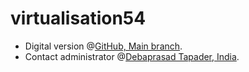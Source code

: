 # virtualisation54
+ Digital version @[GitHub, Main branch](https://github.com/openroot/virtualisation54/tree/main).
+ Contact administrator @[Debaprasad Tapader, India](https://github.com/openroot).